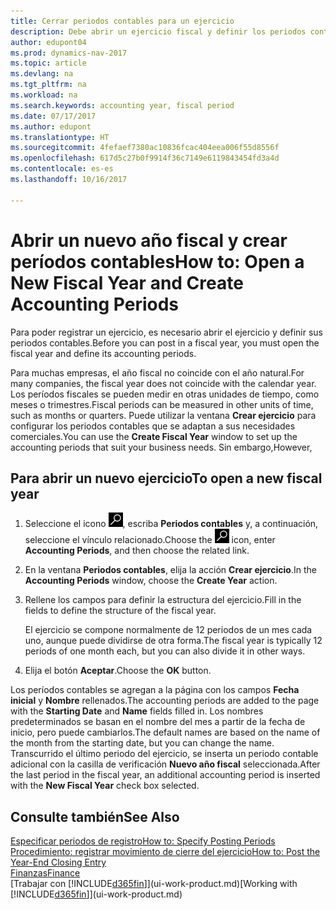 ```yaml
---
title: Cerrar periodos contables para un ejercicio
description: Debe abrir un ejercicio fiscal y definir los periodos contables para poder registrar un ejercicio.
author: edupont04
ms.prod: dynamics-nav-2017
ms.topic: article
ms.devlang: na
ms.tgt_pltfrm: na
ms.workload: na
ms.search.keywords: accounting year, fiscal period
ms.date: 07/17/2017
ms.author: edupont
ms.translationtype: HT
ms.sourcegitcommit: 4fefaef7380ac10836fcac404eea006f55d8556f
ms.openlocfilehash: 617d5c27b0f9914f36c7149e6119843454fd3a4d
ms.contentlocale: es-es
ms.lasthandoff: 10/16/2017

---
```

# <a name="how-to-open-a-new-fiscal-year-and-create-accounting-periods"></a><span data-ttu-id="1518e-103">Abrir un nuevo año fiscal y crear períodos contables</span><span class="sxs-lookup"><span data-stu-id="1518e-103">How to: Open a New Fiscal Year and Create Accounting Periods</span></span>
<span data-ttu-id="1518e-104">Para poder registrar un ejercicio, es necesario abrir el ejercicio y definir sus periodos contables.</span><span class="sxs-lookup"><span data-stu-id="1518e-104">Before you can post in a fiscal year, you must open the fiscal year and define its accounting periods.</span></span>  

<span data-ttu-id="1518e-105">Para muchas empresas, el año fiscal no coincide con el año natural.</span><span class="sxs-lookup"><span data-stu-id="1518e-105">For many companies, the fiscal year does not coincide with the calendar year.</span></span> <span data-ttu-id="1518e-106">Los períodos fiscales se pueden medir en otras unidades de tiempo, como meses o trimestres.</span><span class="sxs-lookup"><span data-stu-id="1518e-106">Fiscal periods can be measured in other units of time, such as months or quarters.</span></span> <span data-ttu-id="1518e-107">Puede utilizar la ventana **Crear ejercicio** para configurar los periodos contables que se adaptan a sus necesidades comerciales.</span><span class="sxs-lookup"><span data-stu-id="1518e-107">You can use the **Create Fiscal Year** window to set up the accounting periods that suit your business needs.</span></span> <span data-ttu-id="1518e-108">Sin embargo,</span><span class="sxs-lookup"><span data-stu-id="1518e-108">However,</span></span>   

## <a name="to-open-a-new-fiscal-year"></a><span data-ttu-id="1518e-109">Para abrir un nuevo ejercicio</span><span class="sxs-lookup"><span data-stu-id="1518e-109">To open a new fiscal year</span></span>
1. <span data-ttu-id="1518e-110">Seleccione el icono ![Buscar página o informe](media/ui-search/search_small.png "icono Buscar página o informe"), escriba **Periodos contables** y, a continuación, seleccione el vínculo relacionado.</span><span class="sxs-lookup"><span data-stu-id="1518e-110">Choose the ![Search for Page or Report](media/ui-search/search_small.png "Search for Page or Report icon") icon, enter **Accounting Periods**, and then choose the related link.</span></span>
2. <span data-ttu-id="1518e-111">En la ventana **Periodos contables**, elija la acción **Crear ejercicio**.</span><span class="sxs-lookup"><span data-stu-id="1518e-111">In the **Accounting Periods** window, choose the **Create Year** action.</span></span>
3. <span data-ttu-id="1518e-112">Rellene los campos para definir la estructura del ejercicio.</span><span class="sxs-lookup"><span data-stu-id="1518e-112">Fill in the fields to define the structure of the fiscal year.</span></span>

    <span data-ttu-id="1518e-113">El ejercicio se compone normalmente de 12 periodos de un mes cada uno, aunque puede dividirse de otra forma.</span><span class="sxs-lookup"><span data-stu-id="1518e-113">The fiscal year is typically 12 periods of one month each, but you can also divide it in other ways.</span></span>
4. <span data-ttu-id="1518e-114">Elija el botón **Aceptar**.</span><span class="sxs-lookup"><span data-stu-id="1518e-114">Choose the **OK** button.</span></span>

<span data-ttu-id="1518e-115">Los períodos contables se agregan a la página con los campos **Fecha inicial** y **Nombre** rellenados.</span><span class="sxs-lookup"><span data-stu-id="1518e-115">The accounting periods are added to the page with the **Starting Date** and **Name** fields filled in.</span></span> <span data-ttu-id="1518e-116">Los nombres predeterminados se basan en el nombre del mes a partir de la fecha de inicio, pero puede cambiarlos.</span><span class="sxs-lookup"><span data-stu-id="1518e-116">The default names are based on the name of the month from the starting date, but you can change the name.</span></span> <span data-ttu-id="1518e-117">Transcurrido el último periodo del ejercicio, se inserta un periodo contable adicional con la casilla de verificación **Nuevo año fiscal** seleccionada.</span><span class="sxs-lookup"><span data-stu-id="1518e-117">After the last period in the fiscal year, an additional accounting period is inserted with the **New Fiscal Year** check box selected.</span></span>  


## <a name="see-also"></a><span data-ttu-id="1518e-118">Consulte también</span><span class="sxs-lookup"><span data-stu-id="1518e-118">See Also</span></span>
[<span data-ttu-id="1518e-119">Especificar periodos de registro</span><span class="sxs-lookup"><span data-stu-id="1518e-119">How to: Specify Posting Periods</span></span>](finance-how-specify-posting-periods.md)  
[<span data-ttu-id="1518e-120">Procedimiento: registrar movimiento de cierre del ejercicio</span><span class="sxs-lookup"><span data-stu-id="1518e-120">How to: Post the Year-End Closing Entry</span></span>](year-how-post-year-end-close-entry.md)  
[<span data-ttu-id="1518e-121">Finanzas</span><span class="sxs-lookup"><span data-stu-id="1518e-121">Finance</span></span>](finance.md)  
<span data-ttu-id="1518e-122">[Trabajar con [!INCLUDE[d365fin](includes/d365fin_md.md)]](ui-work-product.md)</span><span class="sxs-lookup"><span data-stu-id="1518e-122">[Working with [!INCLUDE[d365fin](includes/d365fin_md.md)]](ui-work-product.md)</span></span>

